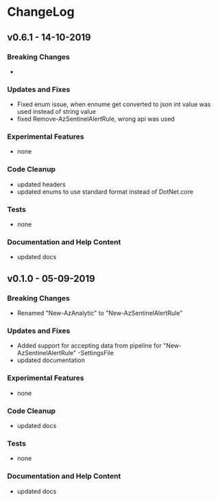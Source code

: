 # ChangeLog
## v0.6.1 - 14-10-2019

### Breaking Changes

-

### Updates and Fixes

- Fixed enum issue, when ennume get converted to json int value was used instead of string value
- fixed Remove-AzSentinelAlertRule, wrong api was used

### Experimental Features

- none

### Code Cleanup

- updated headers
- updated enums to use standard format instead of DotNet.core

### Tests

- none

### Documentation and Help Content

- updated docs

## v0.1.0 - 05-09-2019

### Breaking Changes

- Renamed "New-AzAnalytic" to "New-AzSentinelAlertRule"

### Updates and Fixes

- Added support for accepting data from pipeline for "New-AzSentinelAlertRule" -SettingsFile
- updated documentation

### Experimental Features

- none

### Code Cleanup

- updated docs

### Tests

- none

### Documentation and Help Content

- updated docs
